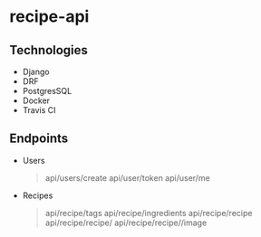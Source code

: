 # recipe-api

## Technologies
- Django
- DRF
- PostgresSQL
- Docker
- Travis CI

## Endpoints

- Users
    > api/users/create
    > api/user/token
    > api/user/me
- Recipes
    > api/recipe/tags
    > api/recipe/ingredients
    > api/recipe/recipe
    > api/recipe/recipe/<id>
    > api/recipe/recipe/<id>/image

